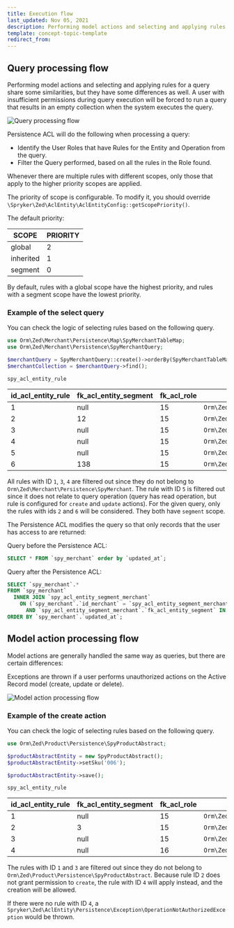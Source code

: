```yaml
---
title: Execution flow
last_updated: Nov 05, 2021
description: Performing model actions and selecting and applying rules for a query share some similarities, but they have some differences as well. A user with insufficient permissions during query execution will be forced to run a query that results in an empty collection when the system executes the query.
template: concept-topic-template
redirect_from:
---
```


## Query processing flow

Performing model actions and selecting and applying rules for a query share some similarities, but they have some differences as well. A user with insufficient permissions during query execution will be forced to run a query that results in an empty collection when the system executes the query.

![Query processing flow](https://confluence-connect.gliffy.net/embed/image/9f520855-8387-4dda-a028-abe70e11611a.png?utm_medium=live&utm_source=custom)

Persistence ACL will do the following when processing a query:

- Identify the User Roles that have Rules for the Entity and Operation from the query.
- Filter the Query performed, based on all the rules in the Role found.

Whenever there are multiple rules with different scopes, only those that apply to the higher priority scopes are applied.

The priority of scope is configurable. To modify it, you should override `\Spryker\Zed\AclEntity\AclEntityConfig::getScopePriority()`.

The default priority:

| SCOPE | PRIORITY |
|-----|-----|
| global | 2 |
| inherited | 1 |
| segment | 0 |

By default, rules with a global scope have the highest priority, and rules with a segment scope have the lowest priority.

### Example of the select query

You can check the logic of selecting rules based on the following query.

```php
use Orm\Zed\Merchant\Persistence\Map\SpyMerchantTableMap;
use Orm\Zed\Merchant\Persistence\SpyMerchantQuery;

$merchantQuery = SpyMerchantQuery::create()->orderBy(SpyMerchantTableMap::COL_UPDATED_AT);
$merchantCollection = $merchantQuery->find();
```

`spy_acl_entity_rule`

| id_acl_entity_rule | fk_acl_entity_segment | fk_acl_role | entity | permission_mask | scope |
|-----|-----|-----|-----|-----|-----|
| 1 | null | 15 | `Orm\Zed\Country\Persistence\SpyCountry` | 1 | 0 |
| 2 | 12 | 15 | `Orm\Zed\Merchant\Persistence\SpyMerchant` | 15 | 1 |
| 3 | null | 15 | `Orm\Zed\Sales\Persistence\SpySalesOrderItem` | 7 | 2 |
| 4 | null | 15 | `Orm\Zed\Customer\Persistence\SpyCustomer` | 1 | 0 |
| 5 | null | 15 | `Orm\Zed\Merchant\Persistence\SpyMerchant` | 6 | 0 |
| 6 | 138 | 15 | `Orm\Zed\Merchant\Persistence\SpyMerchant` | 1 | 1 |

All rules with ID `1`, `3`, `4` are filtered out since they do not belong to `Orm\Zed\Merchant\Persistence\SpyMerchant`. The rule with ID `5` is filtered out since it does not relate to query operation (query has read operation, but rule is configured for `create` and `update` actions). For the given query, only the rules with ids `2` and `6` will be considered. They both have `segment` scope.

The Persistence ACL modifies the query so that only records that the user has access to are returned:

Query before the Persistence ACL:
```sql
SELECT * FROM `spy_merchant` order by `updated_at`;
```

Query after the Persistence ACL:
```sql
SELECT `spy_merchant`.*
FROM `spy_merchant`
  INNER JOIN `spy_acl_entity_segment_merchant`
    ON (`spy_merchant`.`id_merchant` = `spy_acl_entity_segment_merchant`.`fk_merchant`
      AND `spy_acl_entity_segment_merchant`.`fk_acl_entity_segment` IN (12, 138))
ORDER BY `spy_merchant`.`updated_at`;
```

## Model action processing flow

Model actions are generally handled the same way as queries, but there are certain differences:

Exceptions are thrown if a user performs unauthorized actions on the Active Record model (create, update or delete).

![Model action processing flow](https://confluence-connect.gliffy.net/embed/image/c84bb011-1c7c-45e7-84b3-f98b2fee8e08.png?utm_medium=live&utm_source=custom)

### Example of the create action

You can check the logic of selecting rules based on the following query.

```php
use Orm\Zed\Product\Persistence\SpyProductAbstract;

$productAbstractEntity = new SpyProductAbstract();
$productAbstractEntity->setSku('006');

$productAbstractEntity->save();
```

`spy_acl_entity_rule`

| id_acl_entity_rule | fk_acl_entity_segment | fk_acl_role | entity | permission_mask | scope |
|-----|-----|-----|-----|-----|-----|
| 1 | null | 15 | `Orm\Zed\Country\Persistence\SpyCountry` | 1 | 0 |
| 2 | 3 | 15 | `Orm\Zed\Product\Persistence\SpyProductAbstract` | 13 | 1 |
| 3 | null | 15 | `Orm\Zed\Store\Persistence\SpyStore` | 1  | 0 |
| 4 | null | 16 | `Orm\Zed\Product\Persistence\SpyProductAbstract` | 7 | 0 |

The rules with ID `1` and `3` are filtered out since they do not belong to `Orm\Zed\Product\Persistence\SpyProductAbstract`. Because rule ID `2` does not grant permission to `create`, the rule with ID `4` will apply instead, and the creation will be allowed.

If there were no rule with ID `4`, a `Spryker\Zed\AclEntity\Persistence\Exception\OperationNotAuthorizedException` would be thrown.
